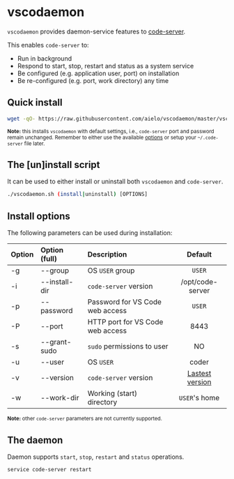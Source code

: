 # vscodaemon
`vscodaemon` provides daemon-service features to [code-server](https://github.com/cdr/code-server).

This enables `code-server` to:
- Run in background
- Respond to start, stop, restart and status as a system service
- Be configured (e.g. application user, port) on installation
- Be re-configured (e.g. port, work directory) any time

## Quick install
```sh
wget -qO- https://raw.githubusercontent.com/aielo/vscodaemon/master/vscodaemon.sh | bash -s install
```
<sub>**Note:** this installs `vscodaemon` with default settings, i.e., `code-server` port and password remain unchanged. Remember to either use the available [options](#Usage) or setup your `~/.code-server` file later.</sub>

## The \[un\]install script
It can be used to either install or uninstall both `vscodaemon` and `code-server`.
```sh
./vscodaemon.sh (install|uninstall) [OPTIONS]
```

## Install options

The following parameters can be used during installation:

| Option            | Option (full)            | Description                      | Default           |
| :---              | :---                     | :---                             | :---:             |
| -g                | --group                  | OS `USER` group                  | `USER`            |
| -i                | --install-dir            | `code-server` version            | /opt/code-server  |
| -p                | --password               | Password for VS Code web access  | `USER`            |
| -P                | --port                   | HTTP port for VS Code web access | 8443              |
| -s                | --grant-sudo             | `sudo` permissions to user       | NO                |
| -u                | --user                   | OS `USER`                        | coder             |
| -v                | --version                | `code-server` version            | [Lastest version](https://github.com/cdr/code-server/releases/latest) |
| -w                | --work-dir               | Working (start) directory        | `USER`'s home     |

<sub>**Note:** other `code-server` parameters are not currently supported.</sub>

## The daemon
Daemon supports `start`, `stop`, `restart` and `status` operations.
```sh
service code-server restart
```
